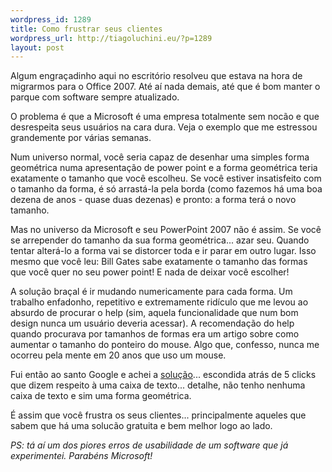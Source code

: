 ```yaml
--- 
wordpress_id: 1289
title: Como frustrar seus clientes
wordpress_url: http://tiagoluchini.eu/?p=1289
layout: post
---
```

Algum engraçadinho aqui no escritório resolveu que estava na hora de migrarmos para o Office 2007. Até aí nada demais, até que é bom manter o parque com software sempre atualizado.

O problema é que a Microsoft é uma empresa totalmente sem nocão e que desrespeita seus usuários na cara dura. Veja o exemplo que me estressou grandemente por várias semanas.

Num universo normal, você seria capaz de desenhar uma simples forma geométrica numa apresentação de power point e a forma geométrica teria exatamente o tamanho que você escolheu. Se você estiver insatisfeito com o tamanho da forma, é só arrastá-la pela borda (como fazemos há uma boa dezena de anos - quase duas dezenas) e pronto: a forma terá o novo tamanho.

Mas no universo da Microsoft e seu PowerPoint 2007 não é assim. Se você se arrepender do tamanho da sua forma geométrica... azar seu. Quando tentar alterá-lo a forma vai se distorcer toda e ir parar em outro lugar. Isso mesmo que você leu: Bill Gates sabe exatamente o tamanho das formas que você quer no seu power point! E nada de deixar você escolher!

A solução braçal é ir mudando numericamente para cada forma. Um trabalho enfadonho, repetitivo e extremamente ridículo que me levou ao absurdo de procurar o help (sim, aquela funcionalidade que num bom design nunca um usuário deveria acessar). A recomendação do help quando procurava por tamanhos de formas era um artigo sobre como aumentar o tamanho do ponteiro do mouse. Algo que, confesso, nunca me ocorreu pela mente em 20 anos que uso um mouse.

Fui então ao santo Google e achei a <a href="http://www.powerpointninja.com/powerpoint-2007/shape-resizing-issue-in-powerpoint-2007/" target="_blank">solução</a>... escondida atrás de 5 clicks que dizem respeito à uma caixa de texto... detalhe, não tenho nenhuma caixa de texto e sim uma forma geométrica.

É assim que você frustra os seus clientes... principalmente aqueles que sabem que há uma solucão gratuita e bem melhor logo ao lado.

<em>PS: tá aí um dos piores erros de usabilidade de um software que já experimentei. Parabéns Microsoft!</em>
